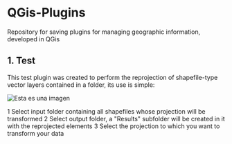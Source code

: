 # QGis-Plugins
Repository for saving plugins for managing geographic information, developed in QGis

## 1. Test
This test plugin was created to perform the reprojection of shapefile-type vector layers contained in a folder, its use is simple:

![Esta es una imagen](https://github.com/fernandezjavier480/GithubTest/blob/a6213e83f7c56a300ab755703ca6241a63162e50/1_Image.PNG)

1 Select input folder containing all shapefiles whose projection will be transformed
2 Select output folder, a "Results" subfolder will be created in it with the reprojected elements
3 Select the projection to which you want to transform your data

